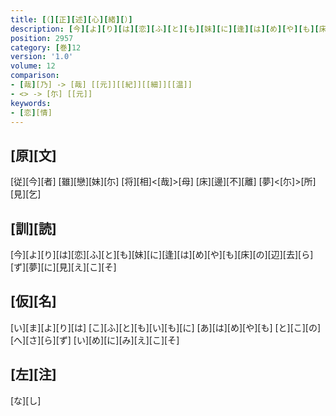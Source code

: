 ```yaml
---
title: [（][正][述][心][緒][）]
description: [今][よ][り][は][恋][ふ][と][も][妹][に][逢][は][め][や][も][床][の][辺][去][ら][ず][夢][に][見][え][こ][そ]
position: 2957
category: [巻]12
version: '1.0'
volume: 12
comparison:
- [哉][乃] -> [哉] [[元]][[紀]][[細]][[温]]
- <> -> [尓] [[元]]
keywords:
- [恋][情]
---
```


## [原][文]

[従][今][者] [雖][戀][妹][尓] [将][相]<[哉]>[母] [床][邊][不][離] [夢]<[尓]>[所][見][乞]

## [訓][読]

[今][よ][り][は][恋][ふ][と][も][妹][に][逢][は][め][や][も][床][の][辺][去][ら][ず][夢][に][見][え][こ][そ]

## [仮][名]

[い][ま][よ][り][は] [こ][ふ][と][も][い][も][に] [あ][は][め][や][も] [と][こ][の][へ][さ][ら][ず] [い][め][に][み][え][こ][そ]

## [左][注]

[な][し]
